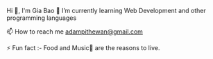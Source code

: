 Hi 👋, I'm Gia Bao
🌱 I’m currently learning Web Development and other programming languages

📫 How to reach me adampithewan@gmail.com

⚡ Fun fact :- Food and Music🎵 are the reasons to live.
